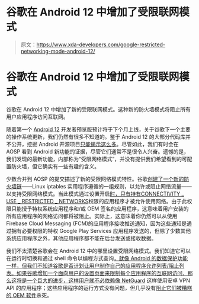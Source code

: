 # 谷歌在 Android 12 中增加了受限联网模式

> 原文：<https://www.xda-developers.com/google-restricted-networking-mode-android-12/>

# 谷歌在 Android 12 中增加了受限联网模式

谷歌在 Android 12 中增加了新的受限联网模式。这种新的防火墙模式将阻止所有用户应用程序访问互联网。

随着第一个 [Android 12](https://www.xda-developers.com/android-12/) 开发者预览版预计将于下个月上线，关于谷歌下一个主要的操作系统更新，我们仍然有很多不知道的。鉴于 Android 12 的大部分代码库并不公开，挖掘 Android 开源项目[只能揭示这么多](https://www.xda-developers.com/tag/android-12/)。尽管如此，我们有时会在 AOSP 看到 Android 新功能的证据，尽管它们通常不是很令人兴奋。遗憾的是，我们发现的最新功能，内部称为“受限网络模式”，并没有提供我们希望看到的可配置防火墙，但它确实有一些有趣的含义。

少数合并到 AOSP 的提交描述了新的受限网络模式特性。谷歌[创建了一个新的防火墙链](https://android-review.googlesource.com/c/platform/frameworks/base/+/1505234)——Linux iptables 实用程序遵循的一组规则，以允许或阻止网络流量——以支持受限网络模式。当此模式通过设置开启[时，只有持有](https://android-review.googlesource.com/c/platform/frameworks/base/+/1545865)[CONNECTIVITY _ USE _ RESTRICTED _ NETWORKS](https://android.googlesource.com/platform/frameworks/base/+/master/core/res/AndroidManifest.xml#1867)权限的应用程序才被允许使用网络。由于此权限只能授予特权系统应用程序和/或 OEM 签名的应用程序，这意味着用户安装的所有应用程序的网络访问都将被阻止。实际上，这意味着你仍然可以从使用 Firebase Cloud Messaging (FCM)的应用程序接收推送通知，因为这些通知是通过拥有必要权限的特权 Google Play Services 应用程序发送的，但除了少数其他系统应用程序之外，其他应用程序都不能在后台发送或接收数据。

我们不太清楚谷歌会在 Android 12 中的哪里设置受限网络模式。我们知道它可以在运行时切换和通过 shell 命令以编程方式查询[，就像 Android 的数据保护功能一样，但我们不知道谷歌是否计划让用户制作自己的应用程序允许列表/阻止列表。如果谷歌增加一个面向用户的设置页面来限制每个应用程序的互联网访问，那么这将是一个巨大的进步，这样用户就不必依赖](https://android-review.googlesource.com/c/platform/frameworks/base/+/1545867/3)[像 NetGuard](https://www.xda-developers.com/netguard-gives-you-back-control-over-apps-internet-access-without-root/) 这样使用安卓 VPN API 的应用程序；这些应用程序的运行方式没有问题，但几乎没有[阻止它们被糟糕的 OEM 软件](https://www.xda-developers.com/phone-software-killing-apps-background/)杀死。